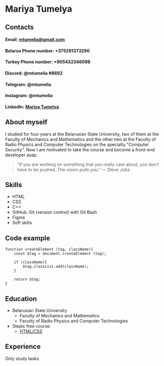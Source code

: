# Mariya Tumelya

## Contacts
#### **Email:** mtumelia@gmail.com
#### **Belarus Phone number:** +375291373290
#### **Turkey Phone number:** +905432346098
#### **Discord:** @mtumelia #8692
#### **Telegram:** @mtumelia
#### **Instagram:** @mtumelia
#### **LinkedIn:** [Mariya Tumelya](https://www.linkedin.com/in/mariya-tumelya-111278210/)

## About myself
I studied for four years at the Belarusian State University, two of them at the Faculty of Mechanics and Mathematics and the other two at the Faculty of Radio Physics and Computer Technologies on the specialty "Computer Security". 
Now I am motivated to take the course and become a front-end developer asap. 


> “If you are working on something that you really care about, you don’t have to be pushed. The vision pulls you.” — Steve Jobs

## Skills
- HTML 
- CSS
- C++
- GitHub, Git (version control) with Git Bash
- Figma
- Soft skills

## Code example
```
function createElement (tag, className){
    const $tag = document.createElement (tag);

    if (className){
        $tag.classList.add(className);
    }
    
    return $tag;
}
```
## Education
- Belarusian State University
  - Faculty of Mechanics and Mathematics
  - Faculty of Radio Physics and Computer Technologies
- Stepic free course 
  - [HTML/CSS](https://stepik.org/certificate/c2de2fd60f755dfa42adaf16dd339eee314f28aa.pdf)

## Experience
Only study tasks